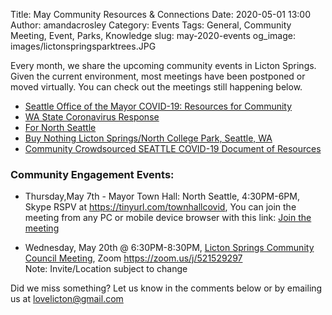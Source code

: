Title: May Community Resources & Connections 
Date: 2020-05-01 13:00
Author: amandacrosley
Category: Events
Tags: General, Community Meeting, Event, Parks, Knowledge
slug: may-2020-events
og_image: images/lictonspringsparktrees.JPG

Every month, we share the upcoming community events in Licton Springs. Given the current environment, most meetings have been postponed or moved virtually. You can check out the meetings still happening below. 

* [Seattle Office of the Mayor COVID-19: Resources for Community](https://www.seattle.gov/mayor/covid-19)
* [WA State Coronavirus Response](https://www.coronavirus.wa.gov)
* [For North Seattle](https://www.facebook.com/groups/fornorthseattle/?ref=br_rs)
* [Buy Nothing Licton Springs/North College Park, Seattle, WA](https://www.facebook.com/groups/131617810551046/)
* [Community Crowdsourced SEATTLE COVID-19 Document of Resources](https://docs.google.com/document/d/1H5qt--7wRfx4z5jzgi0aJtLKbyYr1vBDTA02Zt7gmac/edit?fbclid=IwAR1b9jnIpIjBdb06VCjw-U1B9Bs2jOdmKC-4VJIL931ASORQvOXnPilxzDo) 

### Community Engagement Events:

*  Thursday,May 7th - Mayor Town Hall: North Seattle, 4:30PM-6PM, Skype
RSPV at https://tinyurl.com/townhallcovid, You can join the meeting from any PC or mobile device browser with this link: [Join the meeting](https://nam12.safelinks.protection.outlook.com/?url=https%3A%2F%2Fjoin-noam.broadcast.skype.com%2Fseattle.gov%2Fac6b2a5bb2964bd88b6929bd7fe7d927&data=02%7C01%7C%7C999d36abfa63421f447b08d7eb8beabe%7C84df9e7fe9f640afb435aaaaaaaaaaaa%7C1%7C0%7C637236858475381921&sdata=%2BFxpXTGtIRGHHM%2BFdQHh%2BWPmrGEyA9V7uQMUJdevhDc%3D&reserved=0)

*   Wednesday, May 20th @ 6:30PM-8:30PM, [Licton Springs Community Council Meeting](http://lictonsprings.org/), Zoom https://zoom.us/j/521529297 <br />
Note: Invite/Location subject to change

Did we miss something? Let us know in the comments below or by emailing us at [lovelicton@gmail.com](mailto:lovelicton@gmail.com)
